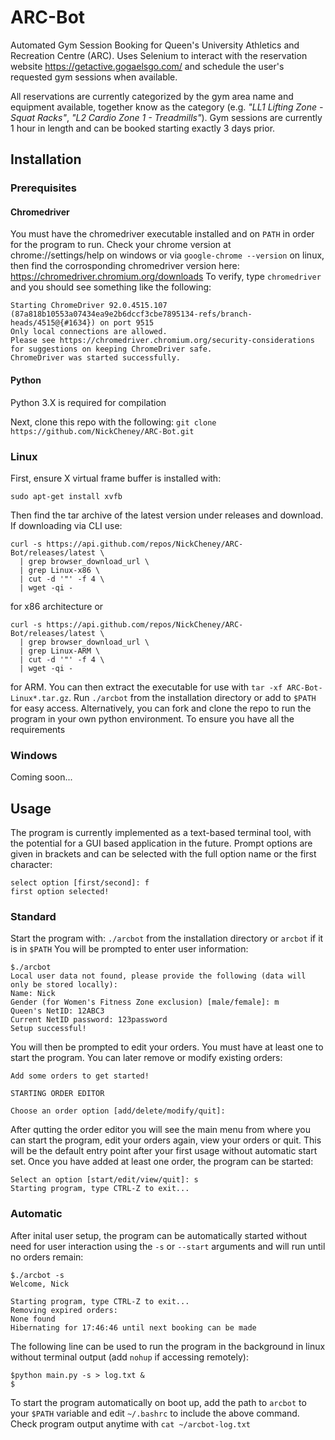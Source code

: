 # ARC-Bot
Automated Gym Session Booking for Queen's University Athletics and Recreation Centre (ARC). Uses Selenium to interact with the reservation website https://getactive.gogaelsgo.com/ and schedule the user's requested gym sessions when available. 

All reservations are currently categorized by the gym area name and equipment available, together know as the category (e.g. *"LL1 Lifting Zone - Squat Racks"*, *"L2 Cardio Zone 1 - Treadmills"*). Gym sessions are currently 1 hour in length and can be booked starting exactly 3 days prior.

## Installation
### Prerequisites
#### Chromedriver
You must have the chromedriver executable installed and on `PATH` in order for the program to run. Check your chrome version at chrome://settings/help on windows or via `google-chrome --version` on linux, then find the corrosponding chromedriver version here: https://chromedriver.chromium.org/downloads
To verify, type `chromedriver` and you should see something like the following:
```
Starting ChromeDriver 92.0.4515.107 (87a818b10553a07434ea9e2b6dccf3cbe7895134-refs/branch-heads/4515@{#1634}) on port 9515
Only local connections are allowed.
Please see https://chromedriver.chromium.org/security-considerations for suggestions on keeping ChromeDriver safe.
ChromeDriver was started successfully.
```
#### Python
Python 3.X is required for compilation

Next, clone this repo with the following:
```git clone https://github.com/NickCheney/ARC-Bot.git```

### **Linux**
First, ensure X virtual frame buffer is installed with:
```
sudo apt-get install xvfb
```
Then find the tar archive of the latest version under releases and download. If downloading via CLI use:
```
curl -s https://api.github.com/repos/NickCheney/ARC-Bot/releases/latest \
  | grep browser_download_url \
  | grep Linux-x86 \
  | cut -d '"' -f 4 \
  | wget -qi -
```
for x86 architecture or 
```
curl -s https://api.github.com/repos/NickCheney/ARC-Bot/releases/latest \
  | grep browser_download_url \
  | grep Linux-ARM \
  | cut -d '"' -f 4 \
  | wget -qi -
```
for ARM. You can then extract the executable for use with `tar -xf ARC-Bot-Linux*.tar.gz`.
Run `./arcbot` from the installation directory or add to `$PATH` for easy access. Alternatively, you can fork and clone the repo to run the program in your own python environment. To ensure you have all the requirements
### **Windows**
Coming soon...
## Usage
The program is currently implemented as a text-based terminal tool, with the potential for a GUI based application in the future. Prompt options are given in brackets and can be selected with the full option name or the first character:
```
select option [first/second]: f
first option selected!
```
### Standard
Start the program with: `./arcbot` from the installation directory or `arcbot` if it is in `$PATH`
You will be prompted to enter user information:
```
$./arcbot
Local user data not found, please provide the following (data will only be stored locally):
Name: Nick
Gender (for Women's Fitness Zone exclusion) [male/female]: m
Queen's NetID: 12ABC3
Current NetID password: 123password
Setup successful!
```
You will then be prompted to edit your orders. You must have at least one to start the program. You can later remove or modify existing orders:
```
Add some orders to get started!

STARTING ORDER EDITOR

Choose an order option [add/delete/modify/quit]: 
```
After qutting the order editor you will see the main menu from where you can start the program, edit your orders again, view your orders or quit. This will be the default entry point after your first usage without automatic start set. Once you have added at least one order, the program can be started:
```
Select an option [start/edit/view/quit]: s
Starting program, type CTRL-Z to exit...
```
### Automatic
After inital user setup, the program can be automatically started without need for user interaction using the `-s` or `--start` arguments and will run until no orders remain:
```
$./arcbot -s
Welcome, Nick

Starting program, type CTRL-Z to exit...
Removing expired orders:
None found
Hibernating for 17:46:46 until next booking can be made
```
The following line can be used to run the program in the background in linux without terminal output (add `nohup` if accessing remotely):
```
$python main.py -s > log.txt &
$
```
To start the program automatically on boot up, add the path to `arcbot` to your `$PATH` variable and edit `~/.bashrc` to include the above command. Check program output anytime with `cat ~/arcbot-log.txt`
